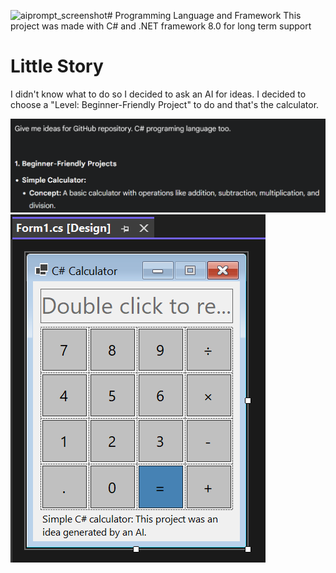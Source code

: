 <img width="524" alt="aiprompt_screenshot" src="https://github.com/user-attachments/assets/31462b0c-b4b8-4cf9-91fc-e4c47b1d6335" /># Programming Language and Framework
This project was made with C# and .NET framework 8.0 for long term support
# Little Story
I didn't know what to do so I decided to ask an AI for ideas.
I decided to choose a "Level: Beginner-Friendly Project" to do and that's the calculator.

![screenshot of ai prompt](https://github.com/GeekInTheBedroom/csharp-calculator/blob/master/images/aiprompt_screenshot.PNG?raw=true)
![screenshot of calculator](/images/form_screenshot.PNG?raw=true)

